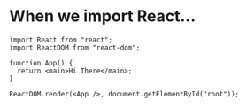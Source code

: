 # When we import React...

```js{all|1|2}
import React from "react";
import ReactDOM from "react-dom";

function App() {
  return <main>Hi There</main>;
}

ReactDOM.render(<App />, document.getElementById("root"));
```

